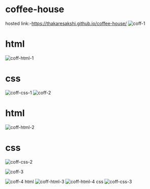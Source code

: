 # coffee-house
hosted link:-https://thakaresakshi.github.io/coffee-house/
![coff-1](https://github.com/ThakareSakshi/coffee-house/assets/86354291/d441bb0a-efe4-40f0-87a4-fe685f9ea84f)
# html
![coff-html-1](https://github.com/ThakareSakshi/coffee-house/assets/86354291/80d8c483-6b56-42f6-a975-c4afc50ac006)
# css
![coff-css-1](https://github.com/ThakareSakshi/coffee-house/assets/86354291/2f9d3f74-6da5-4783-b323-151c1b5c0b4f)
![coff-2](https://github.com/ThakareSakshi/coffee-house/assets/86354291/7113c26c-96dd-495b-9ad1-d19ce2a14115)
# html
![coff-html-2](https://github.com/ThakareSakshi/coffee-house/assets/86354291/ea0bd52e-60c5-4fe2-9dcb-a35031379814)
# css
![coff-css-2](https://github.com/ThakareSakshi/coffee-house/assets/86354291/b757e1f1-1f35-479b-998b-f1924d695282)

![coff-3](https://github.com/ThakareSakshi/coffee-house/assets/86354291/5de7cc7a-4943-4bea-8ead-ffcf37c04dc9)

![coff-4](https://github.com/ThakareSakshi/coffee-house/assets/86354291/8e705382-2726-41c8-93d1-60511bfbd281)
html
![coff-html-3](https://github.com/ThakareSakshi/coffee-house/assets/86354291/a82ece3c-4329-43d7-bd77-db9fbfde3276)
![coff-html-4](https://github.com/ThakareSakshi/coffee-house/assets/86354291/5fd8c203-9db8-48f6-9dd3-875a515ee3ba)
css
![coff-css-3](https://github.com/ThakareSakshi/coffee-house/assets/86354291/54211d38-206c-4d0c-bada-65fe3eea724a)
